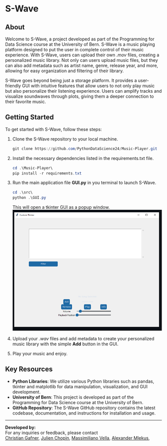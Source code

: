 # S-Wave

## About

Welcome to S-Wave, a project developed as part of the Programming for Data Science course at the University of Bern. S-Wave is a music playing platform designed to put the user in complete control of their music experience. With S-Wave, users can upload their own *.mov* files, creating a personalized music library. Not only can users upload music files, but they can also add metadata such as artist name, genre, release year, and more, allowing for easy organization and filtering of their library.

S-Wave goes beyond being just a storage platform. It provides a user-friendly GUI with intuitive features that allow users to not only play music but also personalize their listening experience. Users can amplify tracks and visualize soundwaves through plots, giving them a deeper connection to their favorite music.

## Getting Started

To get started with S-Wave, follow these steps:

1. Clone the S-Wave repository to your local machine.
    
    ```powershell
    git clone https://github.com/PythonDataScience24/Music-Player.git
    ```

2. Install the necessary dependencies listed in the requirements.txt file.

    ```powershell
    cd .\Music-Player\
    pip install -r requirements.txt
    ```

3. Run the main application file **GUI.py** in you terminal to launch S-Wave.  
    ```powershell
    cd .\src\
    python .\GUI.py
    ```
    This will open a tkinter GUI as a popup window.
    ![GuiHUD](GuiHUD.png)

4. Upload your *.wav* files and add metadata to create your personalized music library with the simple **Add** button in the GUI.
5. Play your music and enjoy.

## Key Resources

- **Python Libraries**: We utilize various Python libraries such as pandas, tkinter and matplotlib for data manipulation, visualization, and GUI development.
- **University of Bern**: This project is developed as part of the Programming for Data Science course at the University of Bern.
- **GitHub Repository**: The S-Wave GitHub repository contains the latest codebase, documentation, and instructions for installation and usage.

---

**Developed by:**  
For any inquiries or feedback, please contact  
[Christian Gafner](mailto:christian.gafner@students.unibe.ch), 
[Julien Chopin](mailto:julien.chopin@students.unibe.ch), 
[Massimiliano Vella](mailto:massimiliano.vella@students.unibe.ch), 
[Alexander Mlekus](mailto:alexander.mlekus@students.unibe.ch),